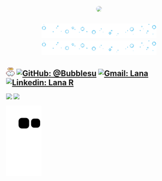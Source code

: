 <div align="center">
    <img max-width="800" height="400" style="opacity: 0.7; border-radius: 15px" src="wolf2.gif"/>

## <img height="40" src="bubble.gif"/> <img height="40" src="bubble.gif"/>

</div>


## <img height="23" src="wings.webp"/>   [![GitHub: @Bubblesu](https://img.shields.io/github/followers/Bubblesu?label=follow&style=social)](https://github.com/) [![Gmail: Lana](https://img.shields.io/badge/Gmail-Lana-red)](mailto:milksuberry@gmail.com) [![Linkedin: Lana R](https://img.shields.io/badge/-Lana%20R-blue?style=flat-square&logo=Linkedin&logoColor=white&link=https://www.linkedin.com/in/lana-ramos-5410b7201/)](https://www.linkedin.com/in/lana-ramos-5410b7201/)

<div>
<img height="180em" src="https://github-readme-stats.vercel.app/api?username=bubblesu&show_icons=true&include_all_commits=true&count_private=true&custom_title=☁️MyStates"/>
<img height="180em" src="https://github-readme-stats.vercel.app/api/top-langs/?username=bubblesu&layout=compact&langs_count=6&custom_title=☁️Languages"/>
    
</div>

![Snake animation](https://github.com/Bubblesu/Bubblesu/blob/output/github-contribution-grid-snake.svg)

